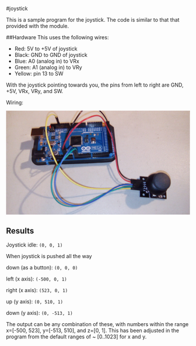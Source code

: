 #joystick

This is a sample program for the joystick. The code is similar to that that provided with the module.


##Hardware
This uses the following wires:
- Red: 5V to +5V of joystick
- Black: GND to GND of joystick
- Blue: A0 (analog in) to VRx
- Green: A1 (analog in) to VRy
- Yellow: pin 13 to SW

With the joystick pointing towards you, the pins from left to right are GND, +5V, VRx, VRy, and SW.



Wiring:

![IMG_20170105_180438](IMG_20170105_180438.jpg)



## Results

Joystick idle:
`(0, 0, 1)`

When joystick is pushed all the way

down (as a button):
`(0, 0, 0)`

left (x axis):
`(-500, 0, 1)`

right (x axis):
`(523, 0, 1)`

up (y axis):
`(0, 510, 1)`

down (y axis):
`(0, -513, 1)`

The output can be any combination of these, with numbers within the range x=[-500, 523], y=[-513, 510], and z=[0, 1]. This has been adjusted in the program from the default ranges of ~ [0..1023] for x and y.